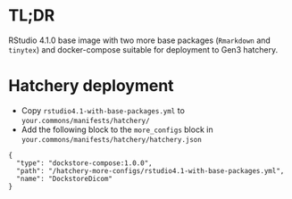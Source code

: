 # TL;DR

RStudio 4.1.0 base image with two more base packages (`Rmarkdown` and `tinytex`) and docker-compose suitable for deployment to Gen3 hatchery.

# Hatchery deployment

* Copy `rstudio4.1-with-base-packages.yml` to `your.commons/manifests/hatchery/`
* Add the following block to the `more_configs` block in `your.commons/manifests/hatchery/hatchery.json`

```
{
  "type": "dockstore-compose:1.0.0",
  "path": "/hatchery-more-configs/rstudio4.1-with-base-packages.yml",
  "name": "DockstoreDicom"
}
```